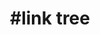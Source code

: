 ---
title                : "#link tree"
permalink            : "/tag/link tree"
tag                  : "#link tree"
---